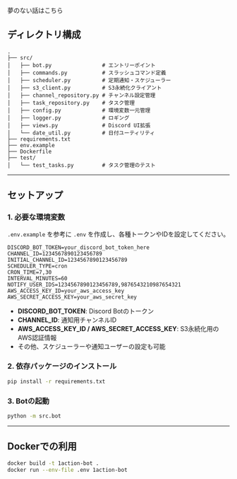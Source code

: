 夢のない話はこちら

## ディレクトリ構成

```
.
├── src/
│   ├── bot.py                # エントリーポイント
│   ├── commands.py           # スラッシュコマンド定義
│   ├── scheduler.py          # 定期通知・スケジューラー
│   ├── s3_client.py          # S3永続化クライアント
│   ├── channel_repository.py # チャンネル設定管理
│   ├── task_repository.py    # タスク管理
│   ├── config.py             # 環境変数一元管理
│   ├── logger.py             # ロギング
│   ├── views.py              # Discord UI拡張
│   └── date_util.py          # 日付ユーティリティ
├── requirements.txt
├── env.example
├── Dockerfile
├── test/
│   └── test_tasks.py         # タスク管理のテスト
```

---

## セットアップ

### 1. 必要な環境変数

`.env.example` を参考に `.env` を作成し、各種トークンやIDを設定してください。

```env
DISCORD_BOT_TOKEN=your_discord_bot_token_here
CHANNEL_ID=1234567890123456789
INITIAL_CHANNEL_ID=1234567890123456789
SCHEDULER_TYPE=cron
CRON_TIME=7,30
INTERVAL_MINUTES=60
NOTIFY_USER_IDS=1234567890123456789,9876543210987654321
AWS_ACCESS_KEY_ID=your_aws_access_key
AWS_SECRET_ACCESS_KEY=your_aws_secret_key
```

- **DISCORD_BOT_TOKEN**: Discord Botのトークン
- **CHANNEL_ID**: 通知用チャンネルID
- **AWS_ACCESS_KEY_ID / AWS_SECRET_ACCESS_KEY**: S3永続化用のAWS認証情報
- その他、スケジューラーや通知ユーザーの設定も可能

### 2. 依存パッケージのインストール

```sh
pip install -r requirements.txt
```

### 3. Botの起動

```sh
python -m src.bot
```

---

## Dockerでの利用

```sh
docker build -t 1action-bot .
docker run --env-file .env 1action-bot
```